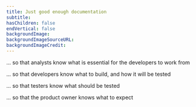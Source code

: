 ```yaml
---
title: Just good enough documentation
subtitle:
hasChildren: false
endVertical: false
backgroundImage: 
backgroundImageSourceURL:
backgroundImageCredit:
---
```

... so that analysts know what is essential for the developers to work from

... so that developers know what to build, and how it will be tested

... so that testers know what should be tested

... so that the product owner knows what to expect
